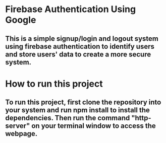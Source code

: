 # Firebase Authentication Using Google
## This is a simple signup/login and logout system using firebase authentication to identify users and store users' data to create a more secure system.
# How to run this project
## To run this project, first clone the repository into your system and run npm install to install the dependencies. Then run the command "http-server" on your terminal window to access the webpage.
